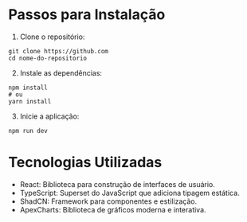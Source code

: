 # Passos para Instalação
1. Clone o repositório:

```
git clone https://github.com
cd nome-do-repositorio
```
2. Instale as dependências:

```
npm install
# ou
yarn install
```
3. Inicie a aplicação:

```
npm run dev
```
# Tecnologias Utilizadas
- React: Biblioteca para construção de interfaces de usuário.
- TypeScript: Superset do JavaScript que adiciona tipagem estática.
- ShadCN: Framework para componentes e estilização.
- ApexCharts: Biblioteca de gráficos moderna e interativa.
